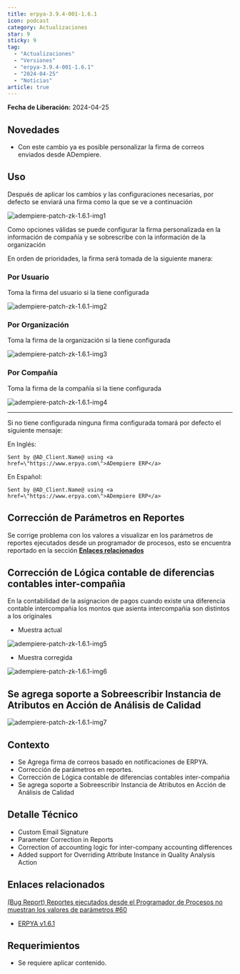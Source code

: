 ```yaml
---
title: erpya-3.9.4-001-1.6.1
icon: podcast
category: Actualizaciones
star: 9
sticky: 9
tag:
  - "Actualizaciones"
  - "Versiones"
  - "erpya-3.9.4-001-1.6.1"
  - "2024-04-25"
  - "Noticias"
article: true
---
```


**Fecha de Liberación:** 2024-04-25

## Novedades

- Con este cambio ya es posible personalizar la firma de correos enviados desde ADempiere.

## Uso

Después de aplicar los cambios y las configuraciones necesarias, por defecto se enviará una firma como la que se ve a continuación

![adempiere-patch-zk-1.6.1-img1](/assets/img/downloads/updates/resources/adempiere-patch-zk-1.6.1-img1.png)

Como opciones válidas se puede configurar la firma personalizada en la información de compañía y se sobrescribe con la información de la organización

En orden de prioridades, la firma será tomada de la siguiente manera:

### Por Usuario

Toma la firma del usuario si la tiene configurada

![adempiere-patch-zk-1.6.1-img2](/assets/img/downloads/updates/resources/adempiere-patch-zk-1.6.1-img2.png)

### Por Organización

Toma la firma de la organización si la tiene configurada

![adempiere-patch-zk-1.6.1-img3](/assets/img/downloads/updates/resources/adempiere-patch-zk-1.6.1-img3.png)

### Por Compañía

Toma la firma de la compañía si la tiene configurada

![adempiere-patch-zk-1.6.1-img4](/assets/img/downloads/updates/resources/adempiere-patch-zk-1.6.1-img4.png)

---

Si no tiene configurada ninguna firma configurada tomará por defecto el siguiente mensaje:

En Inglés:

```
Sent by @AD_Client.Name@ using <a href=\"https://www.erpya.com\">ADempiere ERP</a>
```

En Español:

```
Sent by @AD_Client.Name@ using <a href=\"https://www.erpya.com\">ADempiere ERP</a>
```

## Corrección de Parámetros en Reportes

Se corrige problema con los valores a visualizar en los parámetros de reportes ejecutados desde un programador de procesos, esto se encuentra reportado en la sección [**Enlaces relacionados**](https://docs.erpya.com/downloads/updates/adempiere-3.9.4/erpya-3.9.4-001-1.6.x/erpya-3.9.4-001-1.6.1.html#enlaces-relacionados)

## Corrección de Lógica contable de diferencias contables inter-compañia

En la contabilidad de la asignacion de pagos cuando existe una diferencia contable intercompañia los montos que asienta intercompañia son distintos a los originales

- Muestra actual

![adempiere-patch-zk-1.6.1-img5](/assets/img/downloads/updates/resources/adempiere-patch-zk-1.6.1-img5.jpeg)

- Muestra corregida

![adempiere-patch-zk-1.6.1-img6](/assets/img/downloads/updates/resources/adempiere-patch-zk-1.6.1-img6.jpeg)

## Se agrega soporte a Sobreescribir Instancia de Atributos en Acción de Análisis de Calidad

![adempiere-patch-zk-1.6.1-img7](/assets/img/downloads/updates/resources/adempiere-patch-zk-1.6.1-img7.png)

## Contexto

- Se Agrega firma de correos basado en notificaciones de ERPYA.
- Corrección de parámetros en reportes.
- Corrección de Lógica contable de diferencias contables inter-compañia
- Se agrega soporte a Sobreescribir Instancia de Atributos en Acción de Análisis de Calidad

## Detalle Técnico

- Custom Email Signature
- Parameter Correction in Reports
- Correction of accounting logic for inter-company accounting differences
- Added support for Overriding Attribute Instance in Quality Analysis Action

## Enlaces relacionados

[(Bug Report) Reportes ejecutados desde el Programador de Procesos no muestran los valores de parámetros #60](https://github.com/erpcya/adempiere/issues/60)

- [ERPYA v1.6.1](https://github.com/erpya/adempiere_patch_zk/releases/tag/1.6.1)

## Requerimientos

- Se requiere aplicar contenido.
